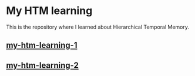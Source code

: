 # My HTM learning

This is the repository where I learned about Hierarchical Temporal Memory.

## [my-htm-learning-1](https://github.com/PonDad/My-HTM-learning/tree/master/my-htm-learning-1)

## [my-htm-learning-2](https://github.com/PonDad/My-HTM-learning/tree/master/my-htm-learning-2)